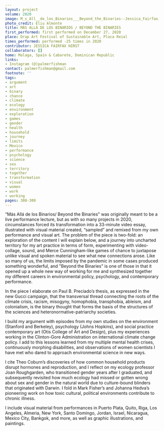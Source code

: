 ```yaml
---
layout: project
volume: 2020
image: M_s_All__de_los_Binarios___Beyond_the_Binaries--Jessica_Fairfax_Hirst.jpg
photo_credit: Eliu Almonte
title: MÁS ALLÁ DE LOS BINARIOS / BEYOND THE BINARIES
first_performed: first performed on December 27, 2020
place: Drap Art Festival of Sustainable Art, Placa Reial
times_performed: performed -25 times in 2020
contributor: JESSICA FAIRFAX HIRST
collaborators: []
home: Malaga, Spain & Cabarete, Dominican Republic
links:
- Instagram (@)palmerfishman
contact: palmerfishman@gmail.com
footnote: ''
tags:
- argument
- art
- binary
- chance
- climate
- ecology
- environment
- exploration
- games
- gender
- health
- household
- journey
- limits
- Mexico
- performance
- psychology
- science
- sex
- territory
- together
- transformation
- visual
- women
- work
- working
pages: 308-309
---
```

“Más Allá de los Binarios/ Beyond the Binaries" was originally meant to be a live performance lecture, but as with so many projects in 2020, circumstances forced its transformation into a 33-minute video essay, illustrated with visual material created, “sampled” and remixed from my own performance and visual art. The problem of the piece is two-fold: an exploration of the content I will explain below, and a journey into uncharted territory for my art practice in terms of form, experimenting with video-collage, sound, and Merce Cunningham-like games of chance to juxtapose unlike visual and spoken material to see what new connections arose. Like so many of us, the limits imposed by the pandemic in some cases produced something wonderful, and "Beyond the Binaries" is one of those in that it opened up a whole new way of working for me and synthesized together my different careers in environmental policy, psychology, and contemporary performance.

In the piece I elaborate on Paul B. Preciado’s thesis, as expressed in the new Gucci campaign, that the transversal thread connecting the roots of the climate crisis, racism, misogyny, homophobia, transphobia, ableism, and colonialism, is the binary thought that forms the basis of the structures of the sciences and heteronormative-patriarchy societies.

I build my argument with episodes from my own studies on the environment (Stanford and Berkeley), psychology (Johns Hopkins), and social practice contemporary art (Otis College of Art and Design), plus my experiences working in the Clinton-Gore Administration on international climate change policy.  I add to this lessons learned from my multiple mental health crises, continuously morphing disabilities, and observations of women scientists I have met who dared to approach environmental science in new ways.

I cite Theo Coburn’s discoveries of how common household products disrupt hormones and reproduction, and I reflect on my ecology professor Joan Roughgarden, who transitioned gender years after I graduated, and subsequently revisited how much ecology had missed or gotten wrong about sex and gender in the natural world due to culture-bound blinders that originated with Darwin. I fold in Mark Fisher’s and Johanna Hedva’s pioneering work on how toxic cultural, political environments contribute to chronic illness.

I include visual material from performances in Puerto Plata, Quito, Riga, Los Angeles, Almeria, New York, Santo Domingo, Jordan, Israel, Nicaragua, Mexico City, Bankgok, and more, as well as graphic illustrations, and paintings.